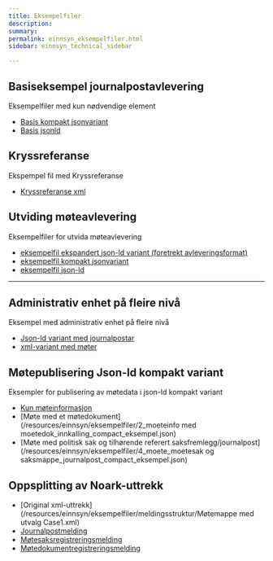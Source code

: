 ```yaml
---
title: Eksempelfiler
description:
summary:
permalink: einnsyn_eksempelfiler.html
sidebar: einnsyn_technical_sidebar

---
```


## Basiseksempel journalpostavlevering
Eksempelfiler med kun nødvendige element
* [Basis kompakt jsonvariant](/resources/einnsyn/eksempelfiler/basisfil_journalavlevering_jsonformat.jsonld)
* [Basis jsonld](/resources/einnsyn/eksempelfiler/basisfil_journalavlevering_kompaktformat.jsonld)

## Kryssreferanse
Ekspempel fil med Kryssreferanse
* [Kryssreferanse xml](/resources/einnsyn/eksempelfiler/kryssreferanse.xml)


## Utviding møteavlevering
Eksempelfiler for utvida møteavlevering
* [eksempelfil ekspandert json-ld variant (foretrekt avleveringsformat)](/resources/einnsyn/eksempelfiler/eksempel-utvidelse-moetedata-ekspandert.jsonld)
* [eksempelfil kompakt jsonvariant](/resources/einnsyn/eksempelfiler/eksempel-utvidelse-moetedata-jsonvariant.jsonld)
* [eksempelfil json-ld](/resources/einnsyn/eksempelfiler/eksempel-utvidelse-moetedata-kompakt.jsonld)

---
## Administrativ enhet på fleire nivå
Eksempel med administrativ enhet på fleire nivå
* [Json-ld variant med journalpostar](/resources/einnsyn/eksempelfiler/fleireAdmEnheter.jsonld)
* [xml-variant med møter](/resources/einnsyn/eksempelfiler/moetemappe2-admenhet.xml)

## Møtepublisering Json-ld kompakt variant
Eksempler for publisering av møtedata i json-ld kompakt variant
* [Kun møteinformasjon](/resources/einnsyn/eksempelfiler/1_moeteinfo_compact_eksempel.json)
* [Møte med et møtedokument](/resources/einnsyn/eksempelfiler/2_moeteinfo med moetedok_innkalling_compact_eksempel.json)
* [Møte med politisk sak og tilhørende referert saksfremlegg/journalpost](/resources/einnsyn/eksempelfiler/4_moete_moetesak og saksmappe_journalpost_compact_eksempel.json)

## Oppsplitting av Noark-uttrekk
* [Original xml-uttrekk](/resources/einnsyn/eksempelfiler/meldingsstruktur/Møtemappe med utvalg Case1.xml)
* [Journalpostmelding](/resources/einnsyn/eksempelfiler/meldingsstruktur/journalpost.jsonld)
* [Møtesaksregistreringsmelding](/resources/einnsyn/eksempelfiler/meldingsstruktur/møtesaksregistrering.jsonld)
* [Møtedokumentregistreringsmelding](/resources/einnsyn/eksempelfiler/meldingsstruktur/møtedokumentregistrering.jsonld)